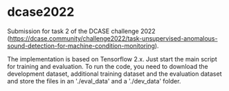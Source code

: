 # dcase2022
Submission for task 2 of the DCASE challenge 2022 (https://dcase.community/challenge2022/task-unsupervised-anomalous-sound-detection-for-machine-condition-monitoring).

The implementation is based on Tensorflow 2.x. Just start the main script for training and evaluation. To run the code, you need to download the development dataset, additional training dataset and the evaluation dataset and store the files in an './eval_data' and a './dev_data' folder.

